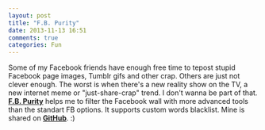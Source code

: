 ```yaml
---
layout: post
title: "F.B. Purity"
date: 2013-11-13 16:51
comments: true
categories: Fun
---
```


Some of my Facebook friends have enough free time to tepost stupid Facebook page images, Tumblr gifs and other crap. Others are just not clever enough. The worst is when there's a new reality show on the TV, a new internet meme or "just-share-crap" trend. I don't wanna be part of that. **[F.B. Purity](http://www.fbpurity.com/)** helps me to filter the Facebook wall with more advanced tools than the standart FB options. It supports custom words blacklist. Mine is shared on **[GitHub](https://github.com/eniac111/F.B.-PurityBlacklist)**. :)